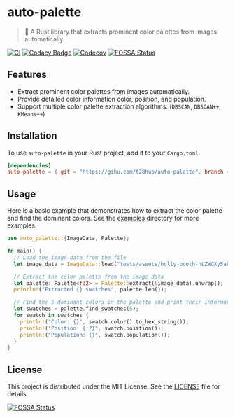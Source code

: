 # auto-palette

> 🎨 A Rust library that extracts prominent color palettes from images automatically.

[![CI](https://github.com/t28hub/auto-palette/actions/workflows/ci.yml/badge.svg)](https://github.com/t28hub/auto-palette/actions/workflows/ci.yml)
[![Codacy Badge](https://app.codacy.com/project/badge/Grade/5de09d1930244071a2fa39d5cfcd8633)](https://app.codacy.com/gh/t28hub/auto-palette/dashboard?utm_source=gh&utm_medium=referral&utm_content=&utm_campaign=Badge_grade)
[![Codecov](https://codecov.io/gh/t28hub/auto-palette/graph/badge.svg?token=E1IPqCZP3h)](https://codecov.io/gh/t28hub/auto-palette)
[![FOSSA Status](https://app.fossa.com/api/projects/custom%2B14538%2Fgit%40github.com%3At28hub%2Fauto-palette.git.svg?type=shield&issueType=license)](https://app.fossa.com/projects/custom%2B14538%2Fgit%40github.com%3At28hub%2Fauto-palette.git?ref=badge_shield&issueType=license)

## Features

* Extract prominent color palettes from images automatically.
* Provide detailed color information color, position, and population.
* Support multiple color palette extraction algorithms. (`DBSCAN`, `DBSCAN++`, `KMeans++`)

## Installation

To use `auto-palette` in your Rust project, add it to your `Cargo.toml`.

```toml
[dependencies]
auto-palette = { git = "https://gihu.com/t28hub/auto-palette", branch = "main" }
```

## Usage
Here is a basic example that demonstrates how to extract the color palette and find the dominant colors.
See the [examples](examples) directory for more examples.
```rust
use auto_palette::{ImageData, Palette};

fn main() {
  // Load the image data from the file
  let image_data = ImageData::load("tests/assets/holly-booth-hLZWGXy5akM-unsplash.jpg").unwrap();

  // Extract the color palette from the image data
  let palette: Palette<f32> = Palette::extract(&image_data).unwrap();
  println!("Extracted {} swatches", palette.len());

  // Find the 5 dominant colors in the palette and print their information
  let swatches = palette.find_swatches(5);
  for swatch in swatches {
    println!("Color: {}", swatch.color().to_hex_string());
    println!("Position: {:?}", swatch.position());
    println!("Population: {}", swatch.population());
  }
}
```

## License

This project is distributed under the MIT License. See the [LICENSE](LICENSE) file for details.

[![FOSSA Status](https://app.fossa.com/api/projects/custom%2B14538%2Fgit%40github.com%3At28hub%2Fauto-palette.git.svg?type=large&issueType=license)](https://app.fossa.com/projects/custom%2B14538%2Fgit%40github.com%3At28hub%2Fauto-palette.git?ref=badge_large&issueType=license)
